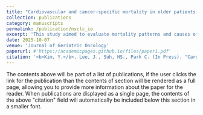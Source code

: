 ```yaml
---
title: "Cardiovascular and cancer-specific mortality in older patients with advanced non-small cell lung cancer following the introduction of immuno-oncology therapies"
collection: publications
category: manuscripts
permalink: /publication/nsclc_io
excerpt: 'This study aimed to evaluate mortality patterns and causes of death among older patients with advanced NSCLC before and after the introduction of I-O therapies in the United States, while also investigating factors associated with competing risks of NSCLC-specific and other cause-specific deaths in both periods. This study identified significant reductions in CVD- and NSCLC-related mortality during the post-IO period compared to the pre-IO period among older patients with advanced NSCLC.'
date: 2025-10-07
venue: 'Journal of Geriatric Oncology'
paperurl: #'https://academicpages.github.io/files/paper1.pdf'
citation: '<b>Kim, Y.</b>, Lee, J., Suh, HS., Park C. (In Press). "Cardiovascular and cancer-specific mortality in older patients with advanced non-small cell lung cancer following the introduction of immuno-oncology therapies." <i>Name of the Journal Here</i>.'
---
```

The contents above will be part of a list of publications, if the user clicks the link for the publication than the contents of section will be rendered as a full page, allowing you to provide more information about the paper for the reader. When publications are displayed as a single page, the contents of the above "citation" field will automatically be included below this section in a smaller font.
